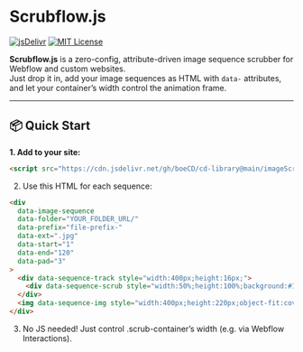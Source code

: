 # Scrubflow.js

[![jsDelivr](https://data.jsdelivr.com/v1/package/gh/boeCD/cd-library/badge)](https://www.jsdelivr.com/package/gh/boeCD/cd-library)
[![MIT License](https://img.shields.io/badge/license-MIT-green.svg)](LICENSE)

**Scrubflow.js** is a zero-config, attribute-driven image sequence scrubber for Webflow and custom websites.  
Just drop it in, add your image sequences as HTML with `data-` attributes, and let your container’s width control the animation frame.

---

## 📦 Quick Start

**1. Add to your site:**
```html
<script src="https://cdn.jsdelivr.net/gh/boeCD/cd-library@main/imageScrubber/scrubflow-0.0.1.js"></script>
```
2. Use this HTML for each sequence:

```html
<div
  data-image-sequence
  data-folder="YOUR_FOLDER_URL/"
  data-prefix="file-prefix-"
  data-ext=".jpg"
  data-start="1"
  data-end="120"
  data-pad="3"
>
  <div data-sequence-track style="width:400px;height:16px;">
    <div data-sequence-scrub style="width:50%;height:100%;background:#14e49b;"></div>
  </div>
  <img data-sequence-img style="width:400px;height:220px;object-fit:cover;">
</div>
```
3. No JS needed!
Just control .scrub-container’s width (e.g. via Webflow Interactions).
